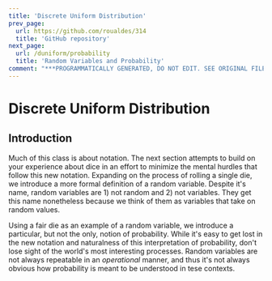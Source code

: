 ```yaml
---
title: 'Discrete Uniform Distribution'
prev_page:
  url: https://github.com/roualdes/314
  title: 'GitHub repository'
next_page:
  url: /duniform/probability
  title: 'Random Variables and Probability'
comment: "***PROGRAMMATICALLY GENERATED, DO NOT EDIT. SEE ORIGINAL FILES IN /content***"
---
```

# Discrete Uniform Distribution

## Introduction

Much of this class is about notation.  The next section attempts to
build on your experience about dice in an effort to minimize the
mental hurdles that follow this new notation.  Expanding on the
process of rolling a single die, we introduce a more formal definition
of a random variable.  Despite it's name, random variables are 1) not
random and 2) not variables.  They get this name nonetheless because
we think of them as variables that take on random values.

Using a fair die as an example of a random variable, we introduce a
particular, but not the only, notion of probability.  While it's easy
to get lost in the new notation and naturalness of this interpretation
of probability, don't lose sight of the world's most interesting
processes.  Random variables are not always repeatable in an
*operational* manner, and thus it's not always obvious how probability
is meant to be understood in tese contexts.
